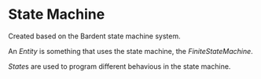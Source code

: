 # State Machine

Created based on the Bardent state machine system. 

An *Entity* is something that uses the state machine, the *FiniteStateMachine*.  

*State*s are used to program different behavious in the state machine. 